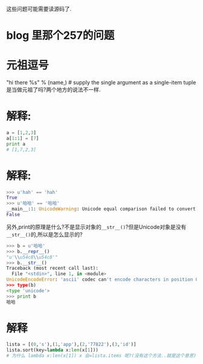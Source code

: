 这些问题可能需要读源码了.    

# blog 里那个257的问题

# 元祖逗号
"hi there %s" % (name,)   # supply the single argument as a single-item tuple
是当做元祖了吗?两个地方的说法不一样.

# 解释:
```python
a = [1,2,3]
a[1:1] = [7]
print a
# [1,7,2,3]
```

# 解释:
```python
>>> u'hah' == 'hah'
True
>>> u'哈哈' == '哈哈'
__main__:1: UnicodeWarning: Unicode equal comparison failed to convert both arguments to Unicode - interpreting them as being unequal
False
```
另外,print的原理是什么?不是显示对象的`__str__()`?但是Unicode对象是没有`__str__()`的,所以是怎么显示的?
```python
>>> b = u'哈哈'
>>> b.__repr__()
"u'\\u54c8\\u54c8'"
>>> b.__str__()
Traceback (most recent call last):
  File "<stdin>", line 1, in <module>
UnicodeEncodeError: 'ascii' codec can't encode characters in position 0-1: ordinal not in range(128)
>>> type(b)
<type 'unicode'>
>>> print b
哈哈

```

# 解释
```python
lista = [(0,'s'),(1,'app'),(2,'77822'),(3,'id')]
lista.sort(key=lambda x:len(x[1]))
# 为什么 lambda x:len(x[1]) x 会=lista.items 呢?(没有这个方法..就是这个意思)?
```
